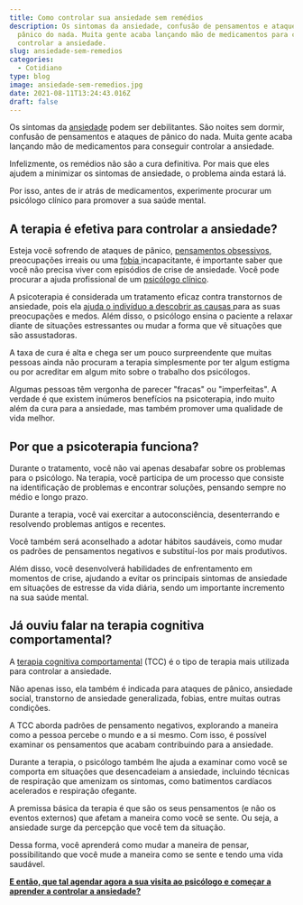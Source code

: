```yaml
---
title: Como controlar sua ansiedade sem remédios
description: Os sintomas da ansiedade, confusão de pensamentos e ataques de
  pânico do nada. Muita gente acaba lançando mão de medicamentos para conseguir
  controlar a ansiedade.
slug: ansiedade-sem-remedios
categories:
  - Cotidiano
type: blog
image: ansiedade-sem-remedios.jpg
date: 2021-08-11T13:24:43.016Z
draft: false
---
```










Os sintomas da [ansiedade](https://yuribusin.com.br/terapia-para-ansiedade/) podem ser debilitantes. São noites sem dormir, confusão de pensamentos e ataques de pânico do nada. Muita gente acaba lançando mão de medicamentos para conseguir controlar a ansiedade.

Infelizmente, os remédios não são a cura definitiva. Por mais que eles ajudem a minimizar os sintomas de ansiedade, o problema ainda estará lá.

Por isso, antes de ir atrás de medicamentos, experimente procurar um psicólogo clínico para promover a sua saúde mental.

## A terapia é efetiva para controlar a ansiedade?

Esteja você sofrendo de ataques de pânico, [pensamentos obsessivos](/como-lidar-com-a-compulsao-alimentar/), preocupações irreais ​​ou uma [fobia ](/como-e-desenvolvida-uma-fobia/)incapacitante, é importante saber que você não precisa viver com episódios de crise de ansiedade. Você pode procurar a ajuda profissional de um [psicólogo clínico](https://yuribusin.com.br/pra-que-serve-um-psicologo-clinico/).

A psicoterapia é considerada um tratamento eficaz contra transtornos de ansiedade, pois ela [ajuda o indivíduo a descobrir as causas ](/5-sinais-que-seu-filho-sofre-do-transtorno-de-ansiedade/)para as suas preocupações e medos. Além disso, o psicólogo ensina o paciente a relaxar diante de situações estressantes ou mudar a forma que vê situações que são assustadoras.

A taxa de cura é alta e chega ser um pouco surpreendente que muitas pessoas ainda não procuram a terapia simplesmente por ter algum estigma ou por acreditar em algum mito sobre o trabalho dos psicólogos.

Algumas pessoas têm vergonha de parecer "fracas" ou "imperfeitas". A verdade é que existem inúmeros benefícios na psicoterapia, indo muito além da cura para a ansiedade, mas também promover uma qualidade de vida melhor.

## Por que a psicoterapia funciona?

Durante o tratamento, você não vai apenas desabafar sobre os problemas para o psicólogo. Na terapia, você participa de um processo que consiste na identificação de problemas e encontrar soluções, pensando sempre no médio e longo prazo.

Durante a terapia, você vai exercitar a autoconsciência, desenterrando e resolvendo problemas antigos e recentes.

Você também será aconselhado a adotar hábitos saudáveis, como mudar os padrões de pensamentos negativos e substituí-los por mais produtivos.

Além disso, você desenvolverá habilidades de enfrentamento em momentos de crise, ajudando a evitar os principais sintomas de ansiedade em situações de estresse da vida diária, sendo um importante incremento na sua saúde mental.

## Já ouviu falar na terapia cognitiva comportamental?

A [terapia cognitiva comportamental](https://yuribusin.com.br/como-funciona-a-terapia-cognitiva-comportamental/) (TCC) é o tipo de terapia mais utilizada para controlar a ansiedade.

Não apenas isso, ela também é indicada para ataques de pânico, ansiedade social, transtorno de ansiedade generalizada, fobias, entre muitas outras condições.

A TCC aborda padrões de pensamento negativos, explorando a maneira como a pessoa percebe o mundo e a si mesmo. Com isso, é possível examinar os pensamentos que acabam contribuindo para a ansiedade.

Durante a terapia, o psicólogo também lhe ajuda a examinar como você se comporta em situações que desencadeiam a ansiedade, incluindo técnicas de respiração que amenizam os sintomas, como batimentos cardíacos acelerados e respiração ofegante.

A premissa básica da terapia é que são os seus pensamentos (e não os eventos externos) que afetam a maneira como você se sente. Ou seja, a ansiedade surge da percepção que você tem da situação.

Dessa forma, você aprenderá como mudar a maneira de pensar, possibilitando que você mude a maneira como se sente e tendo uma vida saudável.

**[E então, que tal agendar agora a sua visita ao psicólogo e começar a aprender a controlar a ansiedade?](https://yuribusin.com.br/contato/)**


